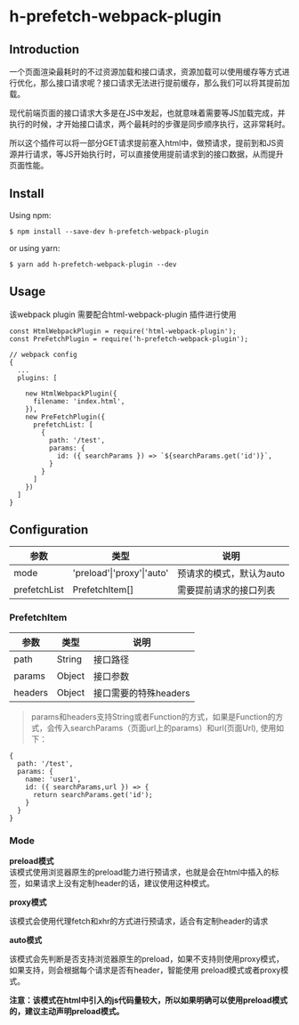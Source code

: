 # h-prefetch-webpack-plugin

## Introduction

一个页面渲染最耗时的不过资源加载和接口请求，资源加载可以使用缓存等方式进行优化，那么接口请求呢？接口请求无法进行提前缓存，那么我们可以将其提前加载。

现代前端页面的接口请求大多是在JS中发起，也就意味着需要等JS加载完成，并执行的时候，才开始接口请求，两个最耗时的步骤是同步顺序执行，这非常耗时。

所以这个插件可以将一部分GET请求提前塞入html中，做预请求，提前到和JS资源并行请求，等JS开始执行时，可以直接使用提前请求到的接口数据，从而提升页面性能。

## Install

Using npm:

```$ npm install --save-dev h-prefetch-webpack-plugin```

or using yarn:

```$ yarn add h-prefetch-webpack-plugin --dev```

## Usage

该webpack plugin 需要配合html-webpack-plugin 插件进行使用

```
const HtmlWebpackPlugin = require('html-webpack-plugin');
const PreFetchPlugin = require('h-prefetch-webpack-plugin'); 

// webpack config
{
  ...
  plugins: [

    new HtmlWebpackPlugin({
      filename: 'index.html',
    }),
    new PreFetchPlugin({
      prefetchList: [
        {
          path: '/test',
          params: {
            id: ({ searchParams }) => `${searchParams.get('id')}`,
          }
        }
      ]
    })
  ]
}
```

## Configuration

| 参数 | 类型 | 说明 |
| --- | --- | --- |
| mode|'preload'\|'proxy'\|'auto'| 预请求的模式，默认为auto|
| prefetchList  |  PrefetchItem[] | 需要提前请求的接口列表 |

### PrefetchItem

| 参数 | 类型 | 说明 |
| --- | --- | --- |
| path  |  String | 接口路径 |
| params  |  Object | 接口参数 |
| headers  |  Object | 接口需要的特殊headers |

> params和headers支持String或者Function的方式，如果是Function的方式，会传入searchParams（页面url上的params）和url(页面Url), 使用如下：

```
{
  path: '/test',
  params: {
    name: 'user1',
    id: ({ searchParams,url }) => {
      return searchParams.get('id');
    }
  }
}
```


### Mode
**preload模式**  
该模式使用浏览器原生的preload能力进行预请求，也就是会在html中插入<link ref="preload">的标签，如果请求上没有定制header的话，建议使用这种模式。

**proxy模式**

该模式会使用代理fetch和xhr的方式进行预请求，适合有定制header的请求

**auto模式**

该模式会先判断是否支持浏览器原生的preload，如果不支持则使用proxy模式，如果支持，则会根据每个请求是否有header，智能使用
preload模式或者proxy模式。

**注意：该模式在html中引入的js代码量较大，所以如果明确可以使用preload模式的，建议主动声明preload模式。**